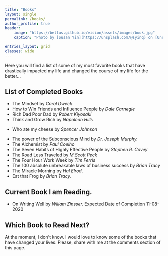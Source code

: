 ```yaml
---
title: "Books"
layout: single
permalink: /books/
author_profile: true
header:
    image: "https://beltus.github.io/vision/assets/images/book.jpg"
    caption: "Photo by [Susan Yin](https://unsplash.com/@syinq) on [Unsplash](https://unsplash.com)"

entries_layout: grid
classes: wide
---
```


Here you will find a list of some of my most favorite books that have drastically impacted my life and changed the course of my life for the better...

## List of Completed Books

- The Mindset by *Carol Dweck*
- How to Win Friends and Influence People by *Dale Carnegie*
- Rich Dad Poor Dad by *Robert Kiyosaki*
- Think and Grow Rich by *Napoleon Hills*
* Who ate my cheese by *Spencer Johnson*
- The power of the Subconscious Mind by *Dr. Joseph Murphy.*
- The Alchemist by *Paul Coelho*
- The Seven Habits of Highly Effective People by *Stephen R. Covey*
- The Road Less Traveled by *M.Scott Peck*
- The Four Hour Work Week by *Tim Ferris*
- The 100 absolute unbreakable laws of business success by *Brian Tracy*
- The Miracle Morning by *Hal Elrod*.
- Eat that Frog by *Brian Tracy.*

## Current Book I am Reading.
- On Writing Well by *Wiliam Zinsser.* Expected Date of Completion 11-08-2020

## Which Book to Read Next?
At the moment, I don't know. I would love to know some of the books that have changed your lives. Please, share with me at the comments section of this page.
